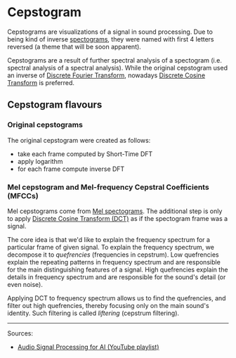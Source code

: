 # Cepstogram

Cepstograms are visualizations of a signal in sound processing. Due to being
kind of inverse [spectograms](./spectogram.md), they were named with first 4
letters reversed (a theme that will be soon apparent).

Cepstograms are a result of further spectral analysis of a spectogram (i.e.
spectral analysis of a spectral analysis). While the original cepstogram used an
inverse of [Discrete Fourier Transform](./discrete_fourier_transform.md),
nowadays [Discrete Cosine Transform](./discrete_cosine_transform.md) is
preferred.

## Cepstogram flavours

### Original cepstograms

The original cepstogram were created as follows:
- take each frame computed by Short-Time DFT
- apply logarithm
- for each frame compute inverse DFT

### Mel cepstogram and Mel-frequency Cepstral Coefficients (MFCCs)

Mel cepstograms come from [Mel spectograms](./spectogram.md). The additional
step is only to apply [Discrete Cosine Transform
(DCT)](./discrete_cosine_transform.md) as if the spectogram frame was a signal.

The core idea is that we'd like to explain the frequency spectrum for a
particular frame of given signal. To explain the frequency spectrum, we
decompose it to *quefrencies* (frequencies in cepstrum). Low quefrencies explain
the repeating patterns in frequency spectrum and are responsible for the main
distinguishing features of a signal. High quefrencies explain the details in
frequency spectrum and are responsible for the sound's detail (or even noise).

Applying DCT to frequency spectrum allows us to find the quefrencies, and filter
out high quefrencies, thereby focusing only on the main sound's identity. Such
filtering is called *liftering* (cepstrum filtering).

---
Sources:
  - [Audio Signal Processing for AI (YouTube playlist)](https://www.youtube.com/playlist?list=PL-wATfeyAMNqIee7cH3q1bh4QJFAaeNv0)
